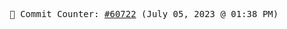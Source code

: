 <p align="center">
    <samp>
        📮 Commit Counter: <a href="https://github.com/Javascript-void0/Javascript-void0/commits/main">#60722</a> (July 05, 2023 @ 01:38 PM)
    </samp>
</p>